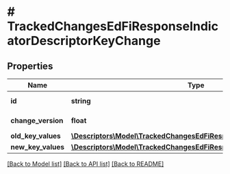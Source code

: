 # # TrackedChangesEdFiResponseIndicatorDescriptorKeyChange

## Properties

Name | Type | Description | Notes
------------ | ------------- | ------------- | -------------
**id** | **string** | Resource identifier | [optional]
**change_version** | **float** | Change version | [optional]
**old_key_values** | [**\Descriptors\Model\TrackedChangesEdFiResponseIndicatorDescriptorKey**](TrackedChangesEdFiResponseIndicatorDescriptorKey.md) |  | [optional]
**new_key_values** | [**\Descriptors\Model\TrackedChangesEdFiResponseIndicatorDescriptorKey**](TrackedChangesEdFiResponseIndicatorDescriptorKey.md) |  | [optional]

[[Back to Model list]](../../README.md#models) [[Back to API list]](../../README.md#endpoints) [[Back to README]](../../README.md)
